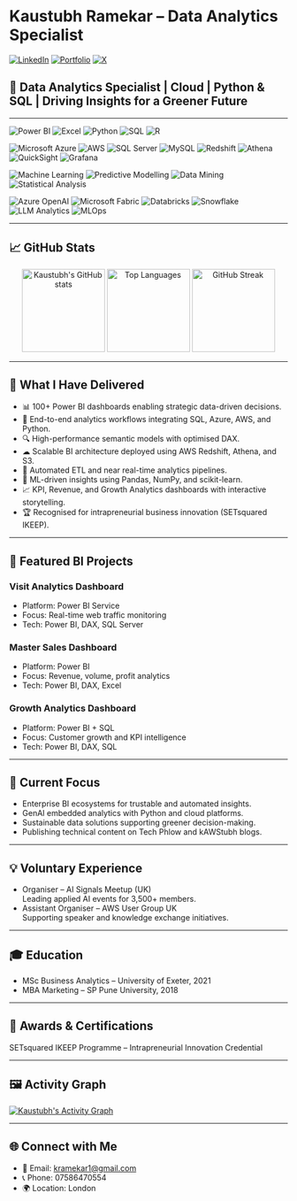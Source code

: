 # Kaustubh Ramekar – Data Analytics Specialist

[![LinkedIn](https://img.shields.io/badge/LinkedIn-blue?style=flat-square&logo=linkedin)](https://www.linkedin.com/in/kr28/)
[![Portfolio](https://img.shields.io/badge/Portfolio-003E6B?style=flat-square&logo=vercel)](https://kaustubhr.vercel.app/)
[![X](https://img.shields.io/badge/X-000000?style=flat-square&logo=x&logoColor=white)](https://x.com/kramekar1)

## 🌱 Data Analytics Specialist | Cloud | Python & SQL | Driving Insights for a Greener Future

---

<!-- Core Tech Stack -->
![Power BI](https://img.shields.io/badge/Power_BI-F2C811?style=for-the-badge&logo=powerbi&logoColor=black)
![Excel](https://img.shields.io/badge/Excel-217346?style=for-the-badge&logo=microsoftexcel&logoColor=white)
![Python](https://img.shields.io/badge/Python-3776AB?style=for-the-badge&logo=python&logoColor=white)
![SQL](https://img.shields.io/badge/SQL-336791?style=for-the-badge&logo=databricks&logoColor=white)
![R](https://img.shields.io/badge/R-276DC3?style=for-the-badge&logo=r&logoColor=white)

<!-- Cloud & Database Platforms -->
![Microsoft Azure](https://img.shields.io/badge/Azure-0089D6?style=for-the-badge&logo=microsoftazure&logoColor=white)
![AWS](https://img.shields.io/badge/AWS-FF9900?style=for-the-badge&logo=amazonaws&logoColor=white)
![SQL Server](https://img.shields.io/badge/SQL_Server-CC2927?style=for-the-badge&logo=microsoftsqlserver&logoColor=white)
![MySQL](https://img.shields.io/badge/MySQL-4479A1?style=for-the-badge&logo=mysql&logoColor=white)
![Redshift](https://img.shields.io/badge/AWS_Redshift-8C4FFF?style=for-the-badge&logo=amazonaws&logoColor=white)
![Athena](https://img.shields.io/badge/AWS_Athena-232F3E?style=for-the-badge&logo=amazonaws&logoColor=white)
![QuickSight](https://img.shields.io/badge/AWS_QuickSight-232F3E?style=for-the-badge&logo=amazonquicksight&logoColor=white)
![Grafana](https://img.shields.io/badge/Grafana-F46800?style=for-the-badge&logo=grafana&logoColor=white)

<!-- Analytics & ML -->
![Machine Learning](https://img.shields.io/badge/Machine_Learning-102230?style=for-the-badge&logo=scikitlearn&logoColor=yellow)
![Predictive Modelling](https://img.shields.io/badge/Predictive_Modelling-005571?style=for-the-badge&logo=anaconda&logoColor=white)
![Data Mining](https://img.shields.io/badge/Data_Mining-4A154B?style=for-the-badge&logo=databricks&logoColor=white)
![Statistical Analysis](https://img.shields.io/badge/Statistical_Analysis-21759B?style=for-the-badge&logo=apacheairflow&logoColor=white)

<!-- Emerging AI & GenAI Technologies -->
![Azure OpenAI](https://img.shields.io/badge/Azure_OpenAI-0078D4?style=for-the-badge&logo=microsoftazure&logoColor=white)
![Microsoft Fabric](https://img.shields.io/badge/Microsoft_Fabric-000000?style=for-the-badge&logo=microsoftfabric&logoColor=white)
![Databricks](https://img.shields.io/badge/Databricks-FF3621?style=for-the-badge&logo=databricks&logoColor=white)
![Snowflake](https://img.shields.io/badge/Snowflake-29B5E8?style=for-the-badge&logo=snowflake&logoColor=white)
![LLM Analytics](https://img.shields.io/badge/LLM_Analytics-4B0082?style=for-the-badge&logo=python&logoColor=white)
![MLOps](https://img.shields.io/badge/MLOps-102230?style=for-the-badge&logo=mlflow&logoColor=white)

---

## 📈 GitHub Stats

<div align="center">
  <img height="150" src="https://github-readme-stats.vercel.app/api?username=kaustubh-ramekar&show_icons=true&theme=radical" alt="Kaustubh's GitHub stats" />
  <img height="150" src="https://github-readme-stats.vercel.app/api/top-langs/?username=kaustubh-ramekar&layout=compact&theme=react&langs_count=6" alt="Top Languages" />
  <img height="150" src="https://github-readme-streak-stats.herokuapp.com?user=kaustubh-ramekar&theme=radical" alt="GitHub Streak" />
</div>

---

## 🚀 What I Have Delivered

- 📊 100+ Power BI dashboards enabling strategic data-driven decisions.
- 🧠 End-to-end analytics workflows integrating SQL, Azure, AWS, and Python.
- 🔍 High-performance semantic models with optimised DAX.
- ☁ Scalable BI architecture deployed using AWS Redshift, Athena, and S3.
- 🧩 Automated ETL and near real-time analytics pipelines.
- 🧮 ML-driven insights using Pandas, NumPy, and scikit-learn.
- 📈 KPI, Revenue, and Growth Analytics dashboards with interactive storytelling.
- 🏆 Recognised for intrapreneurial business innovation (SETsquared IKEEP).

---

## 🔧 Featured BI Projects

### Visit Analytics Dashboard
- Platform: Power BI Service  
- Focus: Real-time web traffic monitoring  
- Tech: Power BI, DAX, SQL Server

### Master Sales Dashboard
- Platform: Power BI  
- Focus: Revenue, volume, profit analytics  
- Tech: Power BI, DAX, Excel

### Growth Analytics Dashboard
- Platform: Power BI + SQL  
- Focus: Customer growth and KPI intelligence  
- Tech: Power BI, DAX, SQL

---

## 🧠 Current Focus

- Enterprise BI ecosystems for trustable and automated insights.
- GenAI embedded analytics with Python and cloud platforms.
- Sustainable data solutions supporting greener decision-making.
- Publishing technical content on Tech Phlow and kAWStubh blogs.

---

## 💡 Voluntary Experience

- Organiser – AI Signals Meetup (UK)  
  Leading applied AI events for 3,500+ members.
- Assistant Organiser – AWS User Group UK  
  Supporting speaker and knowledge exchange initiatives.

---

## 🎓 Education

- MSc Business Analytics – University of Exeter, 2021  
- MBA Marketing – SP Pune University, 2018

---

## 🏅 Awards & Certifications

SETsquared IKEEP Programme – Intrapreneurial Innovation Credential

---

## 🖼 Activity Graph
[![Kaustubh's Activity Graph](https://github-readme-activity-graph.vercel.app/graph?username=kaustubh-ramekar&theme=react-dark)](https://github.com/kaustubh-ramekar)

---

## 🌐 Connect with Me
- 📧 Email: [kramekar1@gmail.com](mailto:kramekar1@gmail.com)  
- 📞 Phone: 07586470554  
- 🌍 Location: London
